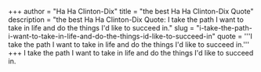 +++
author = "Ha Ha Clinton-Dix"
title = "the best Ha Ha Clinton-Dix Quote"
description = "the best Ha Ha Clinton-Dix Quote: I take the path I want to take in life and do the things I'd like to succeed in."
slug = "i-take-the-path-i-want-to-take-in-life-and-do-the-things-id-like-to-succeed-in"
quote = '''I take the path I want to take in life and do the things I'd like to succeed in.'''
+++
I take the path I want to take in life and do the things I'd like to succeed in.

